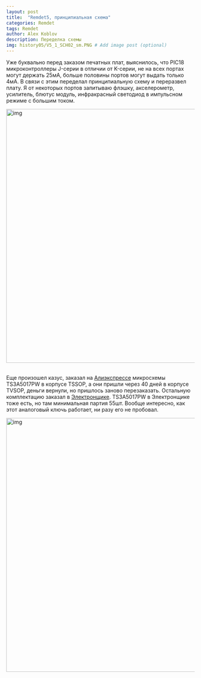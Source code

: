 ```yaml
---
layout: post
title:  "Remdet5, принципиальная схема"
categories: Remdet
tags: Remdet
author: Alex Koblov
description: Переделка схемы
img: history05/V5_1_SCH02_sm.PNG # Add image post (optional)
---
```

<p>Уже буквально перед заказом печатных плат, выяснилось, что PIC18 микроконтроллеры J-серии в отличии от K-серии, не на всех портах могут держать 25мА, больше половины портов могут выдать только 4мА. В связи с этим переделал принципиальную схему и переразвел плату. Я от некоторых портов запитываю флэшку, акселерометр, усилитель, блютус модуль, инфракрасный светодиод в импульсном режиме с большим током.</p>
    
<p><a  href="{{ site.baseurl }}/assets/images/history05/V5_1_SCH02.pdf">
   <img src="{{ site.baseurl }}/assets/images/history05/V5_1_SCH02_sm.PNG" alt="img" width="677" /></a></p>
<p><br>Еще произошел казус, заказал на <a href="http://ru.aliexpress.com">Алиэкспрессе</a> микросхемы TS3A5017PW в корпусе TSSOP, а они пришли через 40 дней в корпусе TVSOP, деньги вернули, но пришлось заново перезаказать. Остальную комплектацию заказал в <a href="http://www.electronshik.ru">Электронщике</a>. TS3A5017PW в Электронщике тоже есть, но  там минимальная партия 55шт. Вообще интересно, как этот аналоговый ключь работает, ни разу его не пробовал.</p>
<p><a  href="{{ site.baseurl }}/assets/images/history05/TSSOP_TVSOP.JPG" class="highslide" onclick="return hs.expand(this)">
   <img src="{{ site.baseurl }}/assets/images/history05/TSSOP_TVSOP_sm.JPG" alt="img" width="677" /></a></p>
